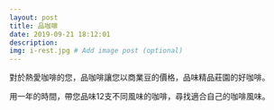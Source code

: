 ```yaml
---
layout: post
title: 品咖啡
date: 2019-09-21 18:12:01
description: 
img: i-rest.jpg # Add image post (optional)
---
```

對於熱愛咖啡的您，品咖啡讓您以商業豆的價格，品味精品莊園的好咖啡。

用一年的時間，帶您品味12支不同風味的咖啡，尋找適合自己的咖啡風味。

